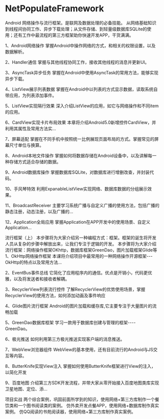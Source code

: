 # NetPopulateFramework
Android 网络操作与流行框架。是联网及数据处理的必备技能。
从网络基础知识到线程间协同工作、异步下载处理；从文件存储、到轻量级数据库SQLite的使用；还有工作中最流程的第三方框架助你快速开发APP，干货满满。

1、Android网络操作
掌握Android中操作网络的方式，和相关的权限设置，以及数据解析。

2、Handler通信
掌握与其他线程协同工作，接收其他线程的消息并更新UI。

3、AsyncTask异步任务
掌握在Android中使用AsyncTask的常用方法，能够实现异步下载。

4、ListView展示列表数据
掌握在Android中以列表的方式显示数据，读取系统自带应用，为列表添加事件。

5、ListView实现隔行效果
深入介绍ListView的应用，如它与网络操作和不同item的应用。

6、CardView实现卡片布局效果
本章将介绍Android5.0新增控件CardView，并利用其属性及常用方法实…

7、屏幕适配
掌握在不同手机中按照统一比例展现页面布局的方式。掌握常见的屏幕尺寸单位与换算。

8、Android本地文件操作
掌握如何将数据存储在Android设备中，以及讲解每一种存储方式适合存储的数据。

9、Android数据库操作
掌握数据库SQLite，对数据库进行增删改查，并封装代码。

10、手风琴特效
利用ExpanableListView实现网络、数据库数据的分组展示效果。

11、BroadcastReceiver
主要学习系统广播与自定义广播的使用方法，包括广播的静态注册，动态注册，以及广播的…

12、Application全局应用
掌握Application在APP开发中的使用场景、自定义Application…

流行框架（上）
本步骤将为大家介绍另一种编程方式：框架。框架的诞生将开发人员从复杂的步骤中解放出来，让我们专注于逻辑的开发。
本步骤将为大家介绍流行框架：网络操作框架OKhttp，数据库框架GreenDao，图片加载框架Glide等
1、OkHttp网络操作框架
本课将介绍项目中最常用的一种网络操作开源框架---OkHttp的特点以及常用方法…

2、EventBus事件总线
它简化了应用程序内的通信。优点是开销小，代码更优雅，以及将发送者和接收者解耦。

3、RecyclerView列表流行控件
了解RecyclerView的优势使用场景，掌握RecyclerView的使用方法，如何添加动画及事件响应

4、Glide图片流行框架
Android的图片加载和缓存库,它主要专注于大量图片的流畅加载

5、GreenDao数据库框架
学习一款用于数据库创建与管理的框架----GreenDao。

6、极光推送
如何利用第三方极光推送实现客户端的消息推送。

7、WebView浏览器组件
WebView的基本使用，还有目前流行的Android与JS交互等内容。

8、ButterKnife实现View注入
掌握如何使用ButterKnife框架进行View的注入，以简化开发

9、百度地图
介绍第三方SDK开发流程，并带大家从零开始接入百度地图类库实现卫星地图、定位、添…

项目实战
两个综合案例，巩固前面所学到的知识，使用网络+第三方库制作一个餐饮类和一个图书阅读类的案例。
仿外卖开发点餐APP，使用网络+数据库制作真实案例。
仿QQ阅读的书苑阅读器，使用网络+第三方库制作真实案例。
